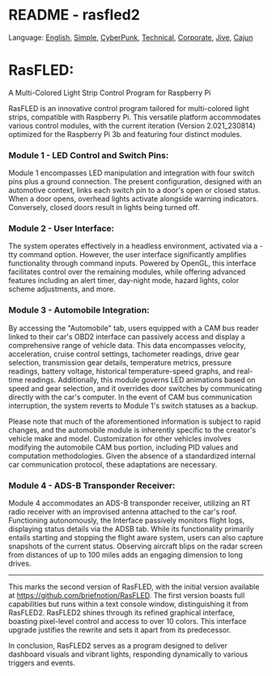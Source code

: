 # README - rasfled2

Language: [English](https://github.com/briefnotion/rasfled2/blob/main/README.md), [Simple](https://github.com/briefnotion/rasfled2/blob/main/README.simple.md), [CyberPunk](https://github.com/briefnotion/rasfled2/blob/main/README.cyberpunk.md), [Technical](https://github.com/briefnotion/rasfled2/blob/main/README.technical.md), [Corporate](https://github.com/briefnotion/rasfled2/blob/main/README.corporate%20language.md), [Jive](https://github.com/briefnotion/rasfled2/blob/main/README.jive.md), [Cajun](https://github.com/briefnotion/rasfled2/blob/main/README.cajun.md)

# RasFLED: 
A Multi-Colored Light Strip Control Program for Raspberry Pi

RasFLED is an innovative control program tailored for multi-colored light strips, compatible with Raspberry Pi. This versatile platform accommodates various control modules, with the current iteration (Version 2.021_230814) optimized for the Raspberry Pi 3b and featuring four distinct modules.

### Module 1 - LED Control and Switch Pins:
Module 1 encompasses LED manipulation and integration with four switch pins plus a ground connection. The present configuration, designed with an automotive context, links each switch pin to a door's open or closed status. When a door opens, overhead lights activate alongside warning indicators. Conversely, closed doors result in lights being turned off.

### Module 2 - User Interface:
The system operates effectively in a headless environment, activated via a -tty command option. However, the user interface significantly amplifies functionality through command inputs. Powered by OpenGL, this interface facilitates control over the remaining modules, while offering advanced features including an alert timer, day-night mode, hazard lights, color scheme adjustments, and more.

### Module 3 - Automobile Integration:
By accessing the "Automobile" tab, users equipped with a CAM bus reader linked to their car's OBD2 interface can passively access and display a comprehensive range of vehicle data. This data encompasses velocity, acceleration, cruise control settings, tachometer readings, drive gear selection, transmission gear details, temperature metrics, pressure readings, battery voltage, historical temperature-speed graphs, and real-time readings. Additionally, this module governs LED animations based on speed and gear selection, and it overrides door switches by communicating directly with the car's computer. In the event of CAM bus communication interruption, the system reverts to Module 1's switch statuses as a backup.

Please note that much of the aforementioned information is subject to rapid changes, and the automobile module is inherently specific to the creator's vehicle make and model. Customization for other vehicles involves modifying the automobile CAM bus portion, including PID values and computation methodologies. Given the absence of a standardized internal car communication protocol, these adaptations are necessary.

### Module 4 - ADS-B Transponder Receiver:
Module 4 accommodates an ADS-B transponder receiver, utilizing an RT radio receiver with an improvised antenna attached to the car's roof. Functioning autonomously, the Interface passively monitors flight logs, displaying status details via the ADSB tab. While its functionality primarily entails starting and stopping the flight aware system, users can also capture snapshots of the current status. Observing aircraft blips on the radar screen from distances of up to 100 miles adds an engaging dimension to long drives.

***

This marks the second version of RasFLED, with the initial version available at https://github.com/briefnotion/RasFLED. The first version boasts full capabilities but runs within a text console window, distinguishing it from RasFLED2. RasFLED2 shines through its refined graphical interface, boasting pixel-level control and access to over 10 colors. This interface upgrade justifies the rewrite and sets it apart from its predecessor.

In conclusion, RasFLED2 serves as a program designed to deliver dashboard visuals and vibrant lights, responding dynamically to various triggers and events.